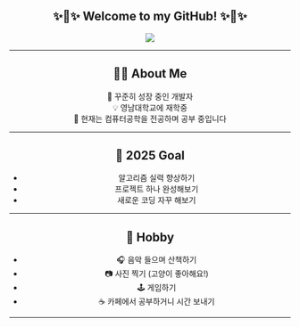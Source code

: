 <div align="center">

## ✨🌟✨ Welcome to my GitHub! ✨🌟✨

<img src="https://readme-typing-svg.herokuapp.com?font=Fira+Code&size=30&pause=1000&color=F79AD3&center=true&vCenter=true&width=435&lines=✨+Welcome+to+my+GitHub!+✨" />

---

## 🧑‍💻 About Me
🌟 꾸준히 성장 중인 개발자  
💡 영남대학교에 재학중  
🌱 현재는 컴퓨터공학을 전공하며 공부 중입니다  

---

## 🎯 2025 Goal

- 알고리즘 실력 향상하기
- 프로젝트 하나 완성해보기
- 새로운 코딩 자꾸 해보기

---
## 🎨 Hobby

- 🎧 음악 들으며 산책하기
- 📷 사진 찍기 (고양이 좋아해요!)
- 🕹️ 게임하기
- ☕ 카페에서 공부하거니 시간 보내기

---
